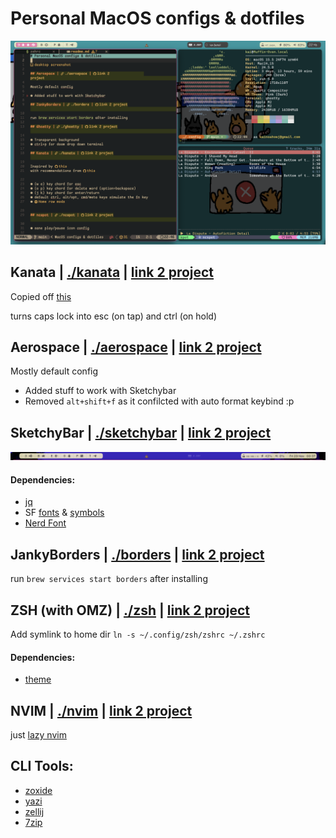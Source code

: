 # Personal MacOS configs & dotfiles
![desktop screenshot](image.png)
## Kanata | [./kanata](./kanata) | [link 2 project](https://github.com/jtroo/kanata)
Copied off [this](https://github.com/dreamsofcode-io/escapecontrol)

turns caps lock into esc (on tap) and ctrl (on hold)

## Aerospace | [./aerospace](./aerospace) | [link 2 project](https://github.com/nikitabobko/AeroSpace)
Mostly default config
 - Added stuff to work with Sketchybar
 - Removed `alt+shift+f` as it confilcted with auto format keybind :p

## SketchyBar | [./sketchybar](./sketchybar) | [link 2 project](https://github.com/FelixKratz/SketchyBar)
![Sketchy Bar](sb.png)
#### Dependencies:
 - [jq](https://jqlang.github.io/jq/)
 - SF [fonts](https://formulae.brew.sh/cask/font-sf-pro) & [symbols](https://formulae.brew.sh/cask/sf-symbols#default)
 - [Nerd Font](https://formulae.brew.sh/cask/font-hack-nerd-font)

## JankyBorders | [./borders](./borders) | [link 2 project](https://github.com/FelixKratz/JankyBorders)
run `brew services start borders` after installing

## ZSH (with OMZ) | [./zsh](./zsh) | [link 2 project](https://github.com/ohmyzsh/ohmyzsh)
Add symlink to home dir `ln -s ~/.config/zsh/zshrc ~/.zshrc`
#### Dependencies:
 - [theme](https://github.com/egorlem/ultima.zsh-theme)

## NVIM | [./nvim](./nvim) | [link 2 project](https://github.com/folke/lazy.nvim)
just [lazy nvim](https://www.lazyvim.org/)

## CLI Tools:
 - [zoxide](https://github.com/ajeetdsouza/zoxide)
 - [yazi](https://yazi-rs.github.io/)
 - [zellij](https://zellij.dev/)
 - [7zip](https://formulae.brew.sh/formula/sevenzip)